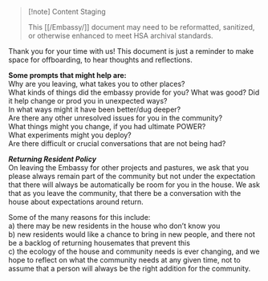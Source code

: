 > [!note] Content Staging
>
> This [[/Embassy/]] document may need to be reformatted, sanitized, or otherwise enhanced to meet HSA archival standards.

Thank you for your time with us\! This document is just a reminder to make space for offboarding, to hear thoughts and reflections. 

**Some prompts that might help are:**   
Why are you leaving, what takes you to other places?  
What kinds of things did the embassy provide for you? What was good? Did it help change or prod you in unexpected ways?   
In what ways might it have been better/dug deeper?   
Are there any other unresolved issues for you in the community?  
What things might you change, if you had ultimate POWER?  
What experiments might you deploy?  
Are there difficult or crucial conversations that are not being had? 

***Returning Resident Policy***  
On leaving the Embassy for other projects and pastures, we ask that you please always remain part of the community but not under the expectation that there will always be automatically be room for you in the house. We ask that as you leave the community, that there be a conversation with the house about expectations around return. 

Some of the many reasons for this include:   
a) there may be new residents in the house who don’t know you  
	b) new residents would like a chance to bring in new people, and there not be a backlog of returning housemates that prevent this  
c) the ecology of the house and community needs is ever changing, and we hope to reflect on what the community needs at any given time, not to assume that a person will always be the right addition for the community. 

